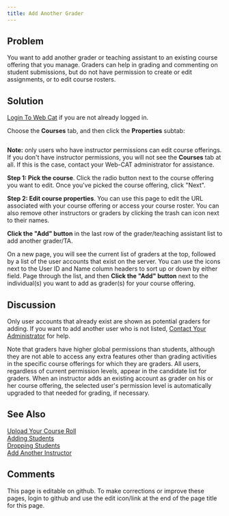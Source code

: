 ```yaml
---
title: Add Another Grader
---
```

## Problem 

You want to add another grader or teaching assistant to an existing
course offering that you manage.  Graders can help in grading and
commenting on student submissions, but do not have permission to
create or edit assignments, or to edit course rosters.

## Solution 

[Login To Web Cat](LoginToWebCat.html) if you are not already logged in.

Choose the **Courses** tab, and then click the **Properties** subtab:

<img href="img/courses-properties-tab.png"/>

**Note:** only users who have instructor permissions can edit
course offerings.  If you don't have instructor permissions, you will
not see the **Courses** tab at all.  If this is the case, contact your
Web-CAT administrator for assistance.

**Step 1: Pick the course**.  Click the radio button next to the
course offering you want to edit.  Once you've picked the course
offering, click "Next".

**Step 2: Edit course properties**.  You can use this page to
edit the URL associated with your course offering or access your
course roster.  You can also remove other instructors or graders
by clicking the trash can icon next to their names.

**Click the "Add" button** in the last row of the grader/teaching
assistant list to add another grader/TA.

On a new page, you will see the current list of graders at the
top, followed by a list of the user accounts that exist on the
server.  You can use the icons next to the User ID and Name column
headers to sort up or down by either field.  Page through the list,
and then **Click the "Add" button** next to the individual(s) you
want to add as grader(s) for your course offering.

## Discussion 

Only user accounts that already exist are shown as potential
graders for adding.  If you want to add another user who is not
listed, [Contact Your Administrator](ContactYourAdministrator.html) for help.

Note that graders have higher global permissions than students,
although they are not able to access any extra features other than
grading activities in the specific course offerings for which they
are graders.  All users, regardless of current permission levels,
appear in the candidate list for graders.  When an instructor adds
an existing account as grader on his or her course offering, the
selected user's permission level is automatically upgraded to that
needed for grading, if necessary.

## See Also 

[Upload Your Course Roll](UploadYourCourseRoll.html) <br/>
[Adding Students](AddingStudents.html) <br/>
[Dropping Students](DroppingStudents.html) <br/>
[Add Another Instructor](AddAnotherInstructor.html)

## Comments 

This page is editable on github. To make corrections or improve these
pages, login to github and use the edit icon/link at the end of the
page title for this page.
